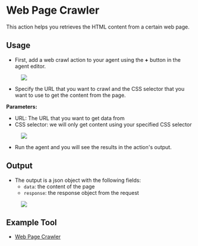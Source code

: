 # Web Page Crawler

This action helps you retrieves the HTML content from  a certain web page.

## Usage 

* First, add a web crawl action to your agent using the **+** button in the agent editor.

<figure><img src="../../../../images/web-1.png"></figure>

* Specify the URL that you want to crawl and the CSS selector that you want to use to get the content from the page.

**Parameters:**
* URL: The URL that you want to get data from
* CSS selector: we will only get content using your specified CSS selector

<figure><img src="../../../../images/web-2.png"></figure>

* Run the agent and you will see the results in the action's output.

## Output

* The output is a json object with the following fields:
    * `data`: the content of the page
    * `response`: the response object from the request
  
<figure><img src="../../../../images/web-3.png"></figure>

## Example Tool

* [Web Page Crawler](https://rebyte.ai/p/21b2295005587a5375d8/callable/35358e328e30adf8a737/editor) 
